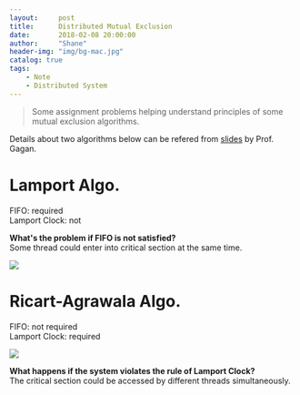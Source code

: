 ```yaml
---
layout:     post
title:      Distributed Mutual Exclusion
date:       2018-02-08 20:00:00
author:     "Shane"
header-img: "img/bg-mac.jpg"
catalog: true
tags:
    - Note
    - Distributed System
---
```


> Some assignment problems helping understand principles of some mutual exclusion algorithms.


Details about two algorithms below can be refered from [slides](http://web.cse.ohio-state.edu/~agrawal.28/760/Slides/feb7.pdf) by Prof. Gagan.

# Lamport Algo.

FIFO: required<br>
Lamport Clock: not

**What's the problem if FIFO is not satisfied?**<br>
Some thread could enter into critical section at the same time.

![](https://i.imgur.com/IAViyC8.jpg)

# Ricart-Agrawala Algo.

FIFO: not required<br>
Lamport Clock: required

![](https://i.imgur.com/wuRqGVz.jpg)

**What happens if the system violates the rule of Lamport Clock?**<br>
The critical section could be accessed by different threads simultaneously.